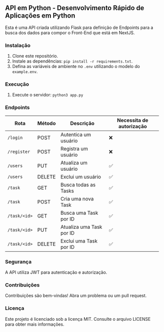 ## API em Python - Desenvolvimento Rápido de Aplicações em Python

Esta é uma API criada utilizando Flask para definição de Endpoints para a busca dos dados para compor o Front-End que está em NextJS.

### Instalação

1. Clone este repositório.
2. Instale as dependências: `pip install -r requirements.txt`.
3. Defina as variáveis de ambiente no `.env` utilizando o modelo do `example.env`.

### Execução

1. Execute o servidor: `python3 app.py`

### Endpoints

| Rota         | Método | Descrição                | Necessita de autorização |
| ------------ | ------ | ------------------------ | ------------------------ |
| `/login`     | POST   | Autentica um usuário     | ❌                       |
| `/register`  | POST   | Registra um usuário      | ❌                       |
| `/users`     | PUT    | Atualiza um usuário      | ✅                       |
| `/users`     | DELETE | Exclui um usuário        | ✅                       |
| `/task`      | GET    | Busca todas as Tasks     | ✅                       |
| `/task`      | POST   | Cria uma nova Task       | ✅                       |
| `/task/<id>` | GET    | Busca uma Task por ID    | ✅                       |
| `/task/<id>` | PUT    | Atualiza uma Task por ID | ✅                       |
| `/task/<id>` | DELETE | Exclui uma Task por ID   | ✅                       |

### Segurança

A API utiliza JWT para autenticação e autorização.

### Contribuições

Contribuições são bem-vindas! Abra um problema ou um pull request.

### Licença

Este projeto é licenciado sob a licença MIT. Consulte o arquivo LICENSE para obter mais informações.
